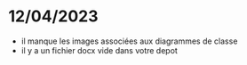# 12/04/2023

- il manque les images associées aux diagrammes de classe
- il y a un fichier docx vide dans votre depot
